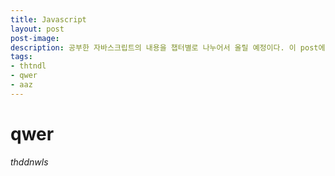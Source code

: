 ```yaml
---
title: Javascript
layout: post
post-image: 
description: 공부한 자바스크립트의 내용을 챕터별로 나누어서 올릴 예정이다. 이 post에서는 ch2에 대한 복습을 할 것이다. 
tags:
- thtndl
- qwer
- aaz
---
```


qwer
===
*thddnwls*